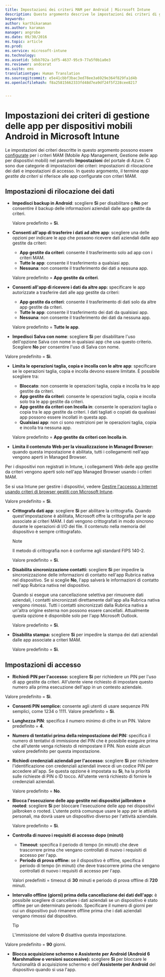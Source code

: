 ```yaml
---
title: Impostazioni dei criteri MAM per Android | Microsoft Intune
description: Questo argomento descrive le impostazioni dei criteri di gestione di app mobili per i dispositivi Android.
keywords: 
author: karthikaraman
ms.author: karaman
manager: angrobe
ms.date: 09/30/2016
ms.topic: article
ms.prod: 
ms.service: microsoft-intune
ms.technology: 
ms.assetid: 5dbb702a-1df5-4637-95c9-77a5f0b1a0e3
ms.reviewer: andcerat
ms.suite: ems
translationtype: Human Translation
ms.sourcegitcommit: e5e41cbbf3bac3ed78ee3a6929e364f829fa1d4b
ms.openlocfilehash: f8a25815662333fd48d7ea9df24f5f228cee8217


---
```


# Impostazioni dei criteri di gestione delle app per dispositivi mobili Android in Microsoft Intune
Le impostazioni dei criteri descritte in questo argomento possono essere [configurate](create-and-deploy-mobile-app-management-policies-with-microsoft-intune.md) per i criteri MAM (Mobile App Management, Gestione delle app per dispositivi mobili) nel pannello **Impostazioni** del portale di Azure.
Ci sono due categorie di impostazioni dei criteri: impostazioni di rilocazione dei dati e impostazioni di accesso. In questo argomento, il termine *app gestite da criteri* si riferisce alle app configurate con criteri MAM.

##  Impostazioni di rilocazione dei dati

- **Impedisci backup in Android**: scegliere **Sì** per disabilitare o **No** per consentire il backup delle informazioni aziendali dalle app gestite da criteri.

  Valore predefinito = **Sì**.
- **Consenti all'app di trasferire i dati ad altre app**: scegliere una delle opzioni per indicare le app che possono ricevere dati aziendali dalle app gestite da criteri:
  -   **App gestite da criteri**: consente il trasferimento solo ad app con i criteri MAM.
  -   **Tutte le app**: consente il trasferimento a qualsiasi app.
  -   **Nessuna**: non consente il trasferimento dei dati a nessuna app.

  Valore predefinito = **App gestite da criteri**.
- **Consenti all'app di ricevere i dati da altre app:** specificare le app autorizzate a trasferire dati alle app gestite da criteri:
  -   **App gestite da criteri**: consente il trasferimento di dati solo da altre app gestite da criteri.
  -   **Tutte le app**: consente il trasferimento dei dati da qualsiasi app.
  -   **Nessuna**: non consente il trasferimento dei dati da nessuna app.

  Valore predefinito = **Tutte le app**.

-   **Impedisci Salva con nome**: scegliere **Sì** per disabilitare l'uso dell'opzione Salva con nome in qualsiasi app che usa questo criterio. Scegliere **No** per consentire l'uso di Salva con nome.

  Valore predefinito = **Sì**.
- **Limita le operazioni taglia, copia e incolla con le altre app**: specificare se le operazioni taglia, copia e incolla devono essere limitate. È possibile scegliere tra:
  -   **Bloccato**: non consente le operazioni taglia, copia e incolla tra le app gestite da criteri.
  -   **App gestite da criteri**: consente le operazioni taglia, copia e incolla solo tra le app gestite da criteri.
  -   **App gestite da criteri con Incolla in**: consente le operazioni taglia o copia tra le app gestite da criteri. I dati tagliati o copiati da qualsiasi app possono essere incollati in questa app.
  -   **Qualsiasi app**: non ci sono restrizioni per le operazioni taglia, copia e incolla tra nessuna app.

  Valore predefinito = **App gestite da criteri con Incolla in**.
-   **Limita il contenuto Web per la visualizzazione in Managed Browser:** quando questa impostazione è abilitata, tutti i collegamenti nell'app vengono aperti in Managed Browser.

  Per i dispositivi non registrati in Intune, i collegamenti Web delle app gestite da criteri vengono aperti solo nell'app Managed Browser usando i criteri MAM.

  Se si usa Intune per gestire i dispositivi, vedere [Gestire l'accesso a Internet usando criteri di browser gestiti con Microsoft Intune](manage-internet-access-using-managed-browser-policies.md).

  Valore predefinito = **Sì**.
- **Crittografa dati app**: scegliere **Sì** per abilitare la crittografia. Quando quest'impostazione è abilitata, Microsoft offre la crittografia per le app associate ai criteri MAM. I dati vengono crittografati in modo sincrono durante le operazioni di I/O dei file. Il contenuto nella memoria del dispositivo è sempre crittografato.
  >[!NOTE]
  >Il metodo di crittografia non è conforme agli standard FIPS 140-2.

  Valore predefinito = **Sì**.

- **Disabilita sincronizzazione contatti:** scegliere **Sì** per impedire la sincronizzazione delle informazioni di contatto nell'app Rubrica nativa nel dispositivo. Se si sceglie **No**, l'app salverà le informazioni di contatto nell'app Rubrica nativa nel dispositivo.

  Quando si esegue una cancellazione selettiva per rimuovere dati aziendali, i contatti sincronizzati direttamente dall'app alla Rubrica nativa vengono rimossi. Tutti i contatti sincronizzati dalla Rubrica nativa a un'altra origine esterna non possono essere cancellati. Attualmente questa opzione è disponibile solo per l'app Microsoft Outlook.

  Valore predefinito = **Sì**.
- **Disabilita stampa:** scegliere **Sì** per impedire la stampa dei dati aziendali dalle app associate a criteri MAM.

  Valore predefinito = **Sì**.

##  Impostazioni di accesso

- **Richiedi PIN per l'accesso:** scegliere **Sì** per richiedere un PIN per l'uso di app gestite da criteri. All'utente viene richiesto di impostare questo numero alla prima esecuzione dell'app in un contesto aziendale.

 Valore predefinito = **Sì**.

 -  **Consenti PIN semplice:** consente agli utenti di usare sequenze PIN semplici, come 1234 o 1111. Valore predefinito = **Sì**.
 - **Lunghezza PIN**: specifica il numero minimo di cifre in un PIN. Valore predefinito = **4**.
 - **Numero di tentativi prima della reimpostazione del PIN:** specifica il numero di tentativi di immissione del PIN che è possibile eseguire prima che all'utente venga richiesto di reimpostare il PIN. Non esiste alcun valore predefinito per questa impostazione.
- **Richiedi credenziali aziendali per l'accesso**: scegliere **Sì** per richiedere l'identificazione con credenziali aziendali invece di un codice PIN per accedere all'app. Se questa opzione è impostata su **Sì**, ha la priorità sulle richieste di PIN o ID tocco. All'utente verrà richiesto di fornire le credenziali aziendali.

  Valore predefinito = **No**.
- **Blocca l'esecuzione delle app gestite nei dispositivi jailbroken o rooted**: scegliere **Sì** per bloccare l'esecuzione delle app nei dispositivi jailbroken o rooted. L'utente potrà comunque usare le app per le attività personali, ma dovrà usare un dispositivo diverso per l'attività aziendale.

  Valore predefinito = **Sì**.
- **Controlla di nuovo i requisiti di accesso dopo (minuti)**
  -   **Timeout**: specifica il periodo di tempo (in minuti) che deve trascorrere prima che vengano controllati di nuovo i requisiti di accesso per l'app.
  -   **Periodo di prova offline:** se il dispositivo è offline, specifica il periodo di tempo (in minuti) che deve trascorrere prima che vengano controllati di nuovo i requisiti di accesso per l'app.

  Valori predefiniti = timeout di **30** minuti e periodo di prova offline di **720** minuti.

-   **Intervallo offline (giorni) prima della cancellazione dei dati dell'app:** è possibile scegliere di cancellare i dati aziendali se un dispositivo è stato offline per un determinato periodo.  Specificare il numero di giorni per cui un dispositivo può rimanere offline prima che i dati aziendali vengano rimossi dal dispositivo.

    >[!TIP]
    >L'immissione del valore **0** disattiva questa impostazione.

  Valore predefinito = **90** giorni.
- **Blocca acquisizione schermo e Assistente per Android (Android 6 Marshmallow o versioni successive):** scegliere **Sì** per bloccare le funzionalità di acquisizione schermo e dell'**Assistente per Android** del dispositivo quando si usa l'app.



<!--HONumber=Oct16_HO3-->


